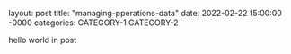 layout: post
title: "managing-pperations-data"
date: 2022-02-22 15:00:00 -0000
categories: CATEGORY-1 CATEGORY-2

hello world in post

